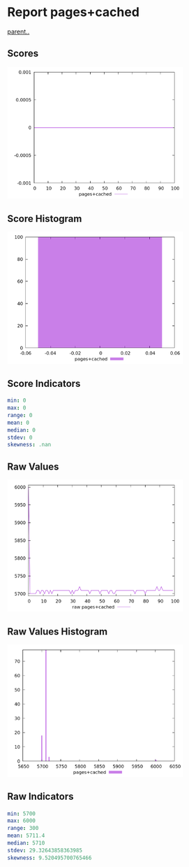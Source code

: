# Report pages+cached

[parent..](./..)  


## Scores

![score](./score.png)  

## Score Histogram

![hist](./hist.png)  

## Score Indicators

```yaml
min: 0
max: 0
range: 0
mean: 0
median: 0
stdev: 0
skewness: .nan

```

## Raw Values

![raw](./raw.png)  

## Raw Values Histogram

![raw hist](./raw_hist.png)  

## Raw Indicators

```yaml
min: 5700
max: 6000
range: 300
mean: 5711.4
median: 5710
stdev: 29.32643858363985
skewness: 9.520495700765466

```

<style>
  img {
    max-width: 80%;
  }
</style>
      
